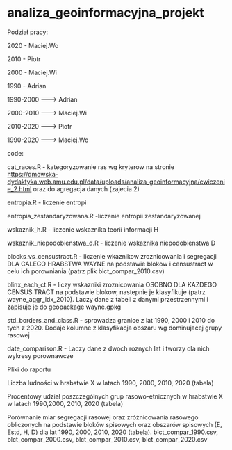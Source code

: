# analiza_geoinformacyjna_projekt
Podział pracy:

2020 - Maciej.Wo

2010 - Piotr

2000 - Maciej.Wi

1990 - Adrian

1990-2000 ---> Adrian

2000-2010 ---> Maciej.Wi

2010-2020 ---> Piotr

1990-2020 ---> Maciej.Wo


code:

cat_races.R - kategoryzowanie ras wg kryterow na stronie https://dmowska-dydaktyka.web.amu.edu.pl/data/uploads/analiza_geoinformacyjna/cwiczenie_2.html oraz do agregacja danych (zajecia 2)

entropia.R - liczenie entropi

entropia_zestandaryzowana.R -liczenie entropii zestandaryzowanej

wskaznik_h.R - liczenie wskaznika teorii informacji H

wskaznik_niepodobienstwa_d.R - liczenie wskaznika niepodobienstwa D

blocks_vs_censustract.R - liczenie wkaznikow zroznicowania i segregacji DLA CALEGO HRABSTWA WAYNE na podstawie blokow i censustract w celu ich porowniania (patrz plik blct_compar_2010.csv)

blinx_each_ct.R - liczy wskazniki zroznicowania OSOBNO DLA KAZDEGO CENSUS TRACT na podstawie blokow, nastepnie je klasyfikuje (patrz wayne_aggr_idx_2010). Laczy dane z tabeli z danymi przestrzennymi i zapisuje je do geopackage wayne.gpkg

std_borders_and_class.R - sprowadza granice z lat 1990, 2000 i 2010 do tych z 2020. Dodaje kolumne z klasyfikacja obszaru wg dominujacej grupy rasowej

date_comparison.R - Laczy dane z dwoch roznych lat i tworzy dla nich wykresy porownawcze


Pliki do raportu

Liczba ludności w hrabstwie X w latach 1990, 2000, 2010, 2020 (tabela)

Procentowy udział poszczególnych grup rasowo-etnicznych w hrabstwie X w latach 1990,2000, 2010, 2020 (tabela)

Porównanie miar segregacji rasowej oraz zróżnicowania rasowego obliczonych na podstawie bloków spisowych oraz obszarów spisowych (E, Estd, H, D) dla lat 1990, 2000, 2010, 2020 (tabela). blct_compar_1990.csv, blct_compar_2000.csv, blct_compar_2010.csv, blct_compar_2020.csv

